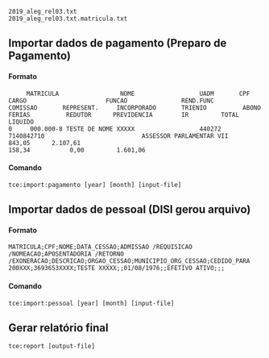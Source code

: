 	2019_aleg_rel03.txt
	2019_aleg_rel03.txt.matricula.txt

## Importar dados de pagamento (Preparo de Pagamento)
#### Formato

```
     MATRICULA                 NOME                  UADM       CPF               CARGO                      FUNCAO               REND.FUNC       COMISSAO       REPRESENT.     INCORPORADO       TRIENIO          ABONO           FERIAS          REDUTOR      PREVIDENCIA        IR         TOTAL LIQUIDO
0     000.000-8 TESTE DE NOME XXXXX                  440272  7140842710                           ASSESSOR PARLAMENTAR VII                              843,05      2.107,61                                                                                          158,34           0,00         1.601,06
```

#### Comando
```
tce:import:pagamento [year] [month] [input-file]
```

## Importar dados de pessoal (DISI gerou arquivo) 
#### Formato
```
MATRICULA;CPF;NOME;DATA_CESSAO;ADMISSAO /REQUISICAO /NOMEACAO;APOSENTADORIA /RETORNO /EXONERACAO;DESCRICAO;ORGAO_CESSAO;MUNICIPIO_ORG_CESSAO;CEDIDO_PARA
200XXX;3693653XXXX;TESTE XXXXX;;01/08/1976;;EFETIVO ATIVO;;;
```

#### Comando
```
tce:import:pessoal [year] [month] [input-file]
```

## Gerar relatório final
```
tce:report [output-file]            
```
